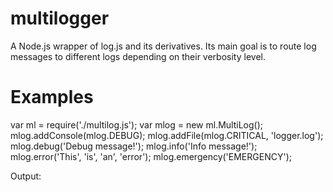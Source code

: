 multilogger
===========

A Node.js wrapper of log.js and its derivatives. Its main goal is to route log messages to different logs depending on their verbosity level.

Examples
===========
var ml = require('./multilog.js');
var mlog = new ml.MultiLog();
mlog.addConsole(mlog.DEBUG);
mlog.addFile(mlog.CRITICAL, 'logger.log');
mlog.debug('Debug message!');
mlog.info('Info message!');
mlog.error('This', 'is', 'an', 'error');
mlog.emergency('EMERGENCY');

Output: